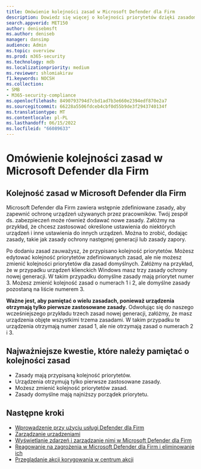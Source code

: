 ```yaml
---
title: Omówienie kolejności zasad w Microsoft Defender dla Firm
description: Dowiedz się więcej o kolejności priorytetów dzięki zasadom cyberbezpieczeństwa, aby chronić urządzenia firmowe za pomocą usługi Defender for Business.
search.appverid: MET150
author: denisebmsft
ms.author: deniseb
manager: dansimp
audience: Admin
ms.topic: overview
ms.prod: m365-security
ms.technology: mdb
ms.localizationpriority: medium
ms.reviewer: shlomiakirav
f1.keywords: NOCSH
ms.collection:
- SMB
- M365-security-compliance
ms.openlocfilehash: 8490793794d7cbd1ad7b3e660e2394edf870e2a7
ms.sourcegitcommit: 66228a5506fdceb4cbf0d55b9de3f2943740134f
ms.translationtype: MT
ms.contentlocale: pl-PL
ms.lasthandoff: 06/15/2022
ms.locfileid: "66089633"
---
```

# <a name="understand-policy-order-in-microsoft-defender-for-business"></a>Omówienie kolejności zasad w Microsoft Defender dla Firm

## <a name="policy-order-in-microsoft-defender-for-business"></a>Kolejność zasad w Microsoft Defender dla Firm

Microsoft Defender dla Firm zawiera wstępnie zdefiniowane zasady, aby zapewnić ochronę urządzeń używanych przez pracowników. Twój zespół ds. zabezpieczeń może również dodawać nowe zasady. Załóżmy na przykład, że chcesz zastosować określone ustawienia do niektórych urządzeń i inne ustawienia do innych urządzeń. Można to zrobić, dodając zasady, takie jak zasady ochrony następnej generacji lub zasady zapory.

Po dodaniu zasad zauważysz, że przypisano kolejność priorytetów. Możesz edytować kolejność priorytetów zdefiniowanych zasad, ale nie możesz zmienić kolejności priorytetów dla zasad domyślnych. Załóżmy na przykład, że w przypadku urządzeń klienckich Windows masz trzy zasady ochrony nowej generacji. W takim przypadku domyślne zasady mają priorytet numer 3. Możesz zmienić kolejność zasad o numerach 1 i 2, ale domyślne zasady pozostaną na liście numerem 3. 

**Ważne jest, aby pamiętać o wielu zasadach, ponieważ urządzenia otrzymają tylko pierwsze zastosowane zasady.** Odwołując się do naszego wcześniejszego przykładu trzech zasad nowej generacji, załóżmy, że masz urządzenia objęte wszystkimi trzema zasadami. W takim przypadku te urządzenia otrzymają numer zasad 1, ale nie otrzymają zasad o numerach 2 i 3. 


## <a name="key-points-to-remember-about-policy-order"></a>Najważniejsze kwestie, które należy pamiętać o kolejności zasad

- Zasady mają przypisaną kolejność priorytetów.
- Urządzenia otrzymują tylko pierwsze zastosowane zasady.
- Możesz zmienić kolejność priorytetów zasad.
- Zasady domyślne mają najniższy porządek priorytetu.

## <a name="next-steps"></a>Następne kroki

- [Wprowadzenie przy użyciu usługi Defender dla Firm](mdb-get-started.md)
- [Zarządzanie urządzeniami](mdb-manage-devices.md)
- [Wyświetlanie zdarzeń i zarządzanie nimi w Microsoft Defender dla Firm](mdb-view-manage-incidents.md)
- [Reagowanie na zagrożenia w Microsoft Defender dla Firm i eliminowanie ich](mdb-respond-mitigate-threats.md)
- [Przeglądanie akcji korygowania w centrum akcji](mdb-review-remediation-actions.md)